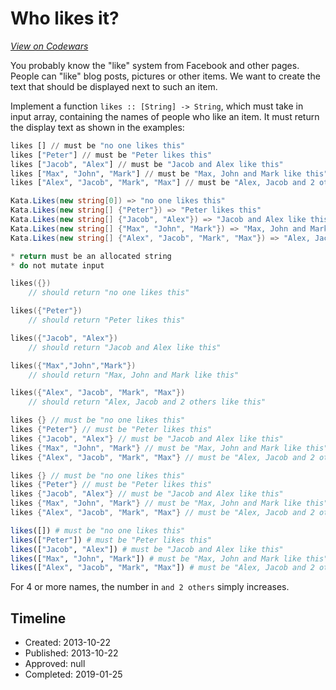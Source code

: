 # Who likes it?
[*View on Codewars*](https://www.codewars.com/kata/who-likes-it)

You probably know the "like" system from Facebook and other pages. People can "like" blog posts, pictures or other items. We want to create the text that should be displayed next to such an item.

Implement a function `likes :: [String] -> String`, which must take in input array, containing the names of people who like an item. It must return the display text as shown in the examples:

```haskell
likes [] // must be "no one likes this"
likes ["Peter"] // must be "Peter likes this"
likes ["Jacob", "Alex"] // must be "Jacob and Alex like this"
likes ["Max", "John", "Mark"] // must be "Max, John and Mark like this"
likes ["Alex", "Jacob", "Mark", "Max"] // must be "Alex, Jacob and 2 others like this"
```
```csharp
Kata.Likes(new string[0]) => "no one likes this"
Kata.Likes(new string[] {"Peter"}) => "Peter likes this"
Kata.Likes(new string[] {"Jacob", "Alex"}) => "Jacob and Alex like this"
Kata.Likes(new string[] {"Max", "John", "Mark"}) => "Max, John and Mark like this"
Kata.Likes(new string[] {"Alex", "Jacob", "Mark", "Max"}) => "Alex, Jacob and 2 others like this"
```
```c
* return must be an allocated string
* do not mutate input

likes({})
    // should return "no one likes this"

likes({"Peter"})
    // should return "Peter likes this"

likes({"Jacob", "Alex"})
    // should return "Jacob and Alex like this"

likes({"Max","John","Mark"})
    // should return "Max, John and Mark like this"

likes({"Alex", "Jacob", "Mark", "Max"})
    // should return "Alex, Jacob and 2 others like this"
```
```cpp
likes {} // must be "no one likes this"
likes {"Peter"} // must be "Peter likes this"
likes {"Jacob", "Alex"} // must be "Jacob and Alex like this"
likes {"Max", "John", "Mark"} // must be "Max, John and Mark like this"
likes {"Alex", "Jacob", "Mark", "Max"} // must be "Alex, Jacob and 2 others like this"
```
```java
likes {} // must be "no one likes this"
likes {"Peter"} // must be "Peter likes this"
likes {"Jacob", "Alex"} // must be "Jacob and Alex like this"
likes {"Max", "John", "Mark"} // must be "Max, John and Mark like this"
likes {"Alex", "Jacob", "Mark", "Max"} // must be "Alex, Jacob and 2 others like this"
```
```julia
likes([]) # must be "no one likes this"
likes(["Peter"]) # must be "Peter likes this"
likes(["Jacob", "Alex"]) # must be "Jacob and Alex like this"
likes(["Max", "John", "Mark"]) # must be "Max, John and Mark like this"
likes(["Alex", "Jacob", "Mark", "Max"]) # must be "Alex, Jacob and 2 others like this"
```

For 4 or more names, the number in `and 2 others` simply increases.


## Timeline
- Created: 2013-10-22
- Published: 2013-10-22
- Approved: null
- Completed: 2019-01-25